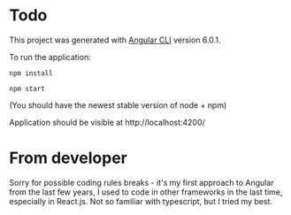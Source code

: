 # Todo

This project was generated with [Angular CLI](https://github.com/angular/angular-cli) version 6.0.1.

To run the application:

`npm install`

`npm start`

(You should have the newest stable version of node + npm)

Application should be visible at http://localhost:4200/

# From developer

Sorry for possible coding rules breaks - it's my first approach to Angular from the last few years, I used to code in other frameworks in the last time, especially in React.js.
Not so familiar with typescript, but I tried my best.
